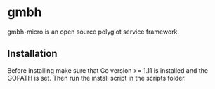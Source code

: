 # gmbh 

gmbh-micro is an open source polyglot service framework.


## Installation
Before installing make sure that Go version >= 1.11 is installed and the GOPATH is set. Then run the install script in the scripts folder.